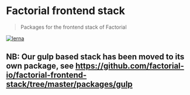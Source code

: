# Factorial frontend stack

> Packages for the frontend stack of Factorial

[![lerna](https://img.shields.io/badge/maintained%20with-lerna-cc00ff.svg)](https://lernajs.io/)

## NB: Our gulp based stack has been moved to its own package, see https://github.com/factorial-io/factorial-frontend-stack/tree/master/packages/gulp